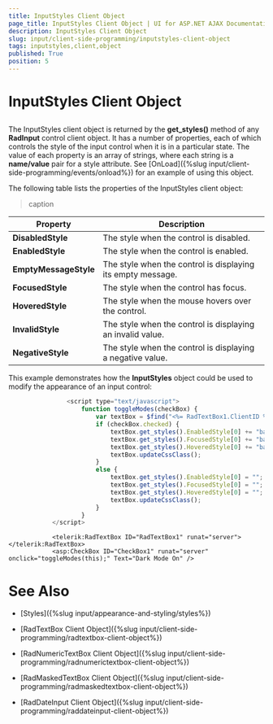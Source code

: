 ```yaml
---
title: InputStyles Client Object
page_title: InputStyles Client Object | UI for ASP.NET AJAX Documentation
description: InputStyles Client Object
slug: input/client-side-programming/inputstyles-client-object
tags: inputstyles,client,object
published: True
position: 5
---
```


# InputStyles Client Object



## 

The InputStyles client object is returned by the __get_styles()__ method of any __RadInput__ control client object. It has a number of properties, each of which controls the style of the input control when it is in a particular state. The value of each property is an array of strings, where each string is a __name/value__ pair for a style attribute. See [OnLoad]({%slug input/client-side-programming/events/onload%}) for an example of using this object.

The following table lists the properties of the InputStyles client object:


>caption  

| Property | Description |
| ------ | ------ |
| __DisabledStyle__ |The style when the control is disabled.|
| __EnabledStyle__ |The style when the control is enabled.|
| __EmptyMessageStyle__ |The style when the control is displaying its empty message.|
| __FocusedStyle__ |The style when the control has focus.|
| __HoveredStyle__ |The style when the mouse hovers over the control.|
| __InvalidStyle__ |The style when the control is displaying an invalid value.|
| __NegativeStyle__ |The style when the control is displaying a negative value.|

This example demonstrates how the __InputStyles__ object could be used to modify the appearance of an input control:

````JavaScript
	            <script type="text/javascript">
	                function toggleModes(checkBox) {
	                    var textBox = $find("<%= RadTextBox1.ClientID %>");
	                    if (checkBox.checked) {
	                        textBox.get_styles().EnabledStyle[0] += "background-color: Gray; color: White;";
	                        textBox.get_styles().FocusedStyle[0] += "background-color: #AAA; color: White; border: 1px dashed DarkGreen;";
	                        textBox.get_styles().HoveredStyle[0] += "background-color: #AAA; color: White;";
	                        textBox.updateCssClass();
	                    }
	                    else {
	                        textBox.get_styles().EnabledStyle[0] = "";
	                        textBox.get_styles().FocusedStyle[0] = "";
	                        textBox.get_styles().HoveredStyle[0] = "";
	                        textBox.updateCssClass();
	                    }
	                }
	        </script>
````



````ASPNET
	        <telerik:RadTextBox ID="RadTextBox1" runat="server"></telerik:RadTextBox>
	        <asp:CheckBox ID="CheckBox1" runat="server" onclick="toggleModes(this);" Text="Dark Mode On" />
````



# See Also

 * [Styles]({%slug input/appearance-and-styling/styles%})

 * [RadTextBox Client Object]({%slug input/client-side-programming/radtextbox-client-object%})

 * [RadNumericTextBox Client Object]({%slug input/client-side-programming/radnumerictextbox-client-object%})

 * [RadMaskedTextBox Client Object]({%slug input/client-side-programming/radmaskedtextbox-client-object%})

 * [RadDateInput Client Object]({%slug input/client-side-programming/raddateinput-client-object%})
